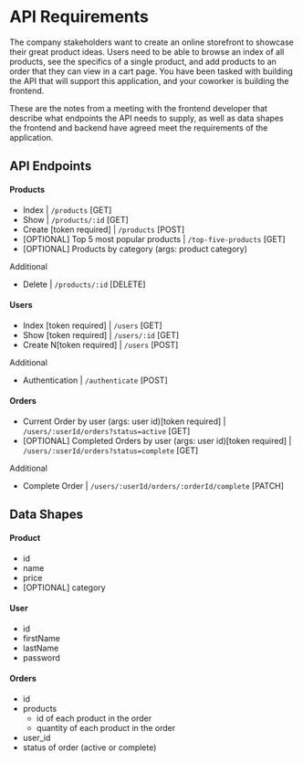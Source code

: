 # API Requirements
The company stakeholders want to create an online storefront to showcase their great product ideas. Users need to be able to browse an index of all products, see the specifics of a single product, and add products to an order that they can view in a cart page. You have been tasked with building the API that will support this application, and your coworker is building the frontend.

These are the notes from a meeting with the frontend developer that describe what endpoints the API needs to supply, as well as data shapes the frontend and backend have agreed meet the requirements of the application. 

## API Endpoints
#### Products
- Index | `/products` [GET]
- Show | `/products/:id` [GET]
- Create [token required] | `/products` [POST]
- [OPTIONAL] Top 5 most popular products | `/top-five-products` [GET]
- [OPTIONAL] Products by category (args: product category)

Additional
- Delete | `/products/:id` [DELETE]

#### Users
- Index [token required] | `/users` [GET]
- Show [token required] | `/users/:id` [GET]
- Create N[token required] | `/users` [POST]

Additional
- Authentication | `/authenticate` [POST]

#### Orders
- Current Order by user (args: user id)[token required] | `/users/:userId/orders?status=active` [GET]
- [OPTIONAL] Completed Orders by user (args: user id)[token required] | `/users/:userId/orders?status=complete` [GET]

Additional
- Complete Order | `/users/:userId/orders/:orderId/complete` [PATCH]

## Data Shapes
#### Product
-  id
- name
- price
- [OPTIONAL] category

#### User
- id
- firstName
- lastName
- password

#### Orders
- id
- products
  - id of each product in the order
  - quantity of each product in the order
- user_id
- status of order (active or complete)

